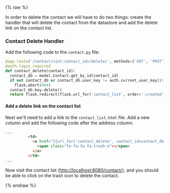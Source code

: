 {% raw %}

In order to delete the contact we will have to do two things: create the
handler that will delete the contact from the datastore and add the delete link 
on the contact list.

### Contact Delete Handler

Add the following code to the `contact.py` file:

```python
@app.route('/contact/<int:contact_id>/delete/', methods=['GET', 'POST'])
@auth.login_required
def contact_delete(contact_id):
  contact_db = model.Contact.get_by_id(contact_id)
  if not contact_db or contact_db.user_key != auth.current_user_key():
    flask.abort(404)
  contact_db.key.delete()
  return flask.redirect(flask.url_for('contact_list', order='-created'))
```

#### Add a delete link on the contact list

Next we'll need to add a link to the `contact_list.html` file.  Add a new column and add
the following code after the address column:

```html
...
          <td>
            <a href="{{url_for('contact_delete', contact_id=contact_db.key.id())}}">
              <span class="fa fa-fw fa-trash-o"></span>
            </a>
          </td>
...
```

Now visit the contact list
([http://localhost:8080/contact/](http://localhost:8080/contact/)),
and you should be able to click on the trash icon to delete the contact.

{% endraw %}
